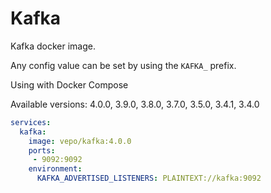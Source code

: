 # Kafka

Kafka docker image.

Any config value can be set by using the `KAFKA_` prefix.

Using with Docker Compose

Available versions: 4.0.0, 3.9.0, 3.8.0, 3.7.0, 3.5.0, 3.4.1, 3.4.0

```yaml
services:
  kafka:
    image: vepo/kafka:4.0.0
    ports:
     - 9092:9092
    environment:
      KAFKA_ADVERTISED_LISTENERS: PLAINTEXT://kafka:9092
```